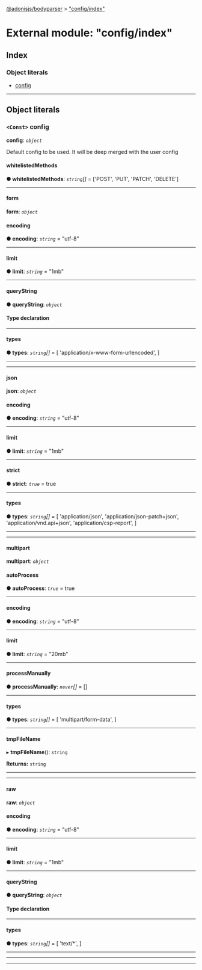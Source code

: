 [@adonisjs/bodyparser](../README.md) > ["config/index"](../modules/_config_index_.md)

# External module: "config/index"

## Index

### Object literals

* [config](_config_index_.md#config)

---

## Object literals

<a id="config"></a>

### `<Const>` config

**config**: *`object`*

Default config to be used. It will be deep merged with the user config

<a id="config.whitelistedmethods"></a>

####  whitelistedMethods

**● whitelistedMethods**: *`string`[]* =  ['POST', 'PUT', 'PATCH', 'DELETE']

___
<a id="config.form"></a>

####  form

**form**: *`object`*

<a id="config.form.encoding"></a>

####  encoding

**● encoding**: *`string`* = "utf-8"

___
<a id="config.form.limit"></a>

####  limit

**● limit**: *`string`* = "1mb"

___
<a id="config.form.querystring"></a>

####  queryString

**● queryString**: *`object`*

#### Type declaration

___
<a id="config.form.types"></a>

####  types

**● types**: *`string`[]* =  [
      'application/x-www-form-urlencoded',
    ]

___

___
<a id="config.json"></a>

####  json

**json**: *`object`*

<a id="config.json.encoding-1"></a>

####  encoding

**● encoding**: *`string`* = "utf-8"

___
<a id="config.json.limit-1"></a>

####  limit

**● limit**: *`string`* = "1mb"

___
<a id="config.json.strict"></a>

####  strict

**● strict**: *`true`* = true

___
<a id="config.json.types-1"></a>

####  types

**● types**: *`string`[]* =  [
      'application/json',
      'application/json-patch+json',
      'application/vnd.api+json',
      'application/csp-report',
    ]

___

___
<a id="config.multipart"></a>

####  multipart

**multipart**: *`object`*

<a id="config.multipart.autoprocess"></a>

####  autoProcess

**● autoProcess**: *`true`* = true

___
<a id="config.multipart.encoding-2"></a>

####  encoding

**● encoding**: *`string`* = "utf-8"

___
<a id="config.multipart.limit-2"></a>

####  limit

**● limit**: *`string`* = "20mb"

___
<a id="config.multipart.processmanually"></a>

####  processManually

**● processManually**: *`never`[]* =  []

___
<a id="config.multipart.types-2"></a>

####  types

**● types**: *`string`[]* =  [
      'multipart/form-data',
    ]

___
<a id="config.multipart.tmpfilename"></a>

####  tmpFileName

▸ **tmpFileName**(): `string`

**Returns:** `string`

___

___
<a id="config.raw"></a>

####  raw

**raw**: *`object`*

<a id="config.raw.encoding-3"></a>

####  encoding

**● encoding**: *`string`* = "utf-8"

___
<a id="config.raw.limit-3"></a>

####  limit

**● limit**: *`string`* = "1mb"

___
<a id="config.raw.querystring-1"></a>

####  queryString

**● queryString**: *`object`*

#### Type declaration

___
<a id="config.raw.types-3"></a>

####  types

**● types**: *`string`[]* =  [
      'text/*',
    ]

___

___

___

